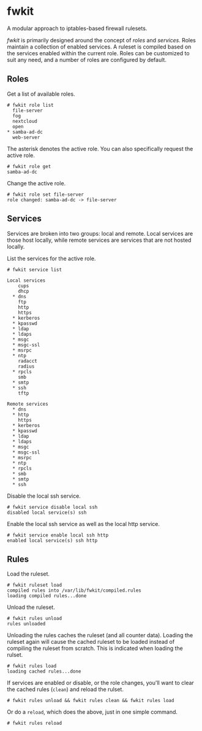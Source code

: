 fwkit
=====

A modular approach to iptables-based firewall rulesets.

*fwkit* is primarily designed around the concept of *roles* and *services*. Roles maintain a collection of enabled services. A ruleset is compiled based on the services enabled within the current role. Roles can be customized to suit any need, and a number of roles are configured by default.

Roles
-----

Get a list of available roles.

```
# fwkit role list
  file-server
  fog
  nextcloud
  open
* samba-ad-dc
  web-server
```

The asterisk denotes the active role. You can also specifically request the active role.

```
# fwkit role get
samba-ad-dc
```

Change the active role.

```
# fwkit role set file-server
role changed: samba-ad-dc -> file-server
```

Services
--------

Services are broken into two groups: local and remote. Local services are those host locally, while remote services are services that are not hosted locally.

List the services for the active role.

```
# fwkit service list

Local services
    cups
    dhcp
  * dns
    ftp
    http
    https
  * kerberos
  * kpasswd
  * ldap
  * ldaps
  * msgc
  * msgc-ssl
  * msrpc
  * ntp
    radacct
    radius
  * rpcls
    smb
  * smtp
  * ssh
    tftp

Remote services
  * dns
  * http
    https
  * kerberos
  * kpasswd
  * ldap
  * ldaps
  * msgc
  * msgc-ssl
  * msrpc
  * ntp
  * rpcls
  * smb
  * smtp
  * ssh
```

Disable the local ssh service.

```
# fwkit service disable local ssh
disabled local service(s) ssh
```

Enable the local ssh service as well as the local http service.

```
# fwkit service enable local ssh http
enabled local service(s) ssh http
```

Rules
-----

Load the ruleset.

```
# fwkit ruleset load
compiled rules into /var/lib/fwkit/compiled.rules
loading compiled rules...done
```

Unload the ruleset.

```
# fwkit rules unload
rules unloaded
```

Unloading the rules caches the ruleset (and all counter data). Loading the ruleset again will cause the cached ruleset to be loaded instead of compiling the ruleset from scratch. This is indicated when loading the rulset.

```
# fwkit rules load
loading cached rules...done
```

If services are enabled or disable, or the role changes, you'll want to clear the cached rules (`clean`) and reload the rulset.

```
# fwkit rules unload && fwkit rules clean && fwkit rules load
```

Or do a `reload`, which does the above, just in one simple command.

```
# fwkit rules reload
```
